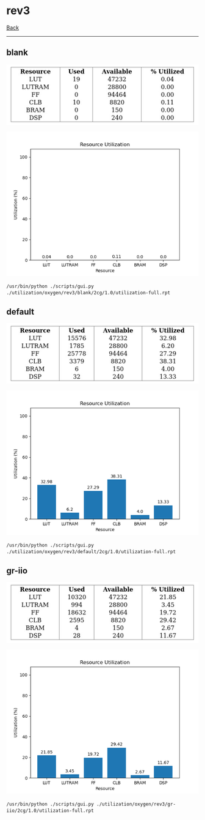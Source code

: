 # rev3

[Back](<../oxygen.md>)

---

## blank

<p align="center">
	<img src="../../../../images/oxygen/rev3/blank/2cg/1.0/table.jpg" />
</p>

<p align="center">
	<img src="../../../../images/oxygen/rev3/blank/2cg/1.0/graph.png" />
</p>

`/usr/bin/python ./scripts/gui.py ./utilization/oxygen/rev3/blank/2cg/1.0/utilization-full.rpt`

## default

<p align="center">
	<img src="../../../../images/oxygen/rev3/default/2cg/1.0/table.jpg" />
</p>

<p align="center">
	<img src="../../../../images/oxygen/rev3/default/2cg/1.0/graph.png" />
</p>

`/usr/bin/python ./scripts/gui.py ./utilization/oxygen/rev3/default/2cg/1.0/utilization-full.rpt`

## gr-iio

<p align="center">
	<img src="../../../../images/oxygen/rev3/gr-iio/2cg/1.0/table.jpg" />
</p>

<p align="center">
	<img src="../../../../images/oxygen/rev3/gr-iio/2cg/1.0/graph.png" />
</p>

`/usr/bin/python ./scripts/gui.py ./utilization/oxygen/rev3/gr-iio/2cg/1.0/utilization-full.rpt`

